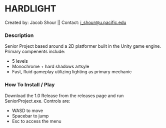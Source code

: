 # HARDLIGHT
Created by: Jacob Shour || Contact: j_shour@u.pacific.edu

### Description
Senior Project based around a 2D platformer built in the Unity game engine. Primary compenents include:

* 5 levels
* Monochrome + hard shadows artsyle
* Fast, fluid gameplay utilizing lighting as primary mechanic

### How To Install / Play
Download the 1.0 Release from the releases page and run SeniorProject.exe.  Controls are:

* WASD to move
* Spacebar to jump
* Esc to access the menu